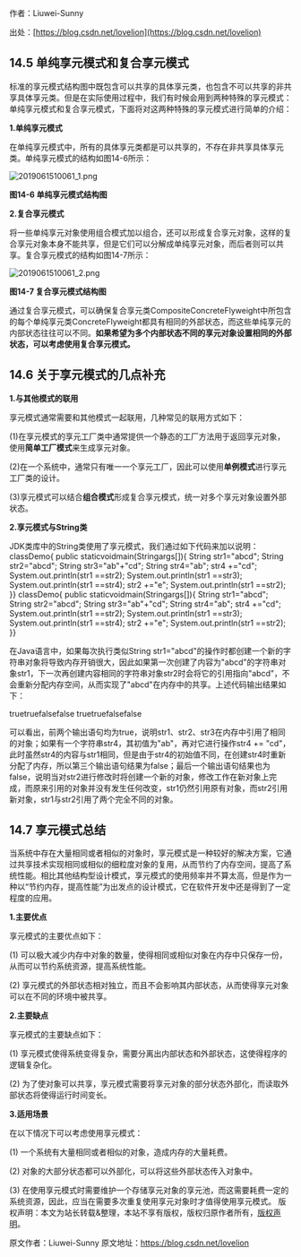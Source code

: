 

  
作者：Liuwei-Sunny

出处：[https://blog.csdn.net/lovelion](https://blog.csdn.net/lovelion)

## 14.5 单纯享元模式和复合享元模式

标准的享元模式结构图中既包含可以共享的具体享元类，也包含不可以共享的非共享具体享元类。但是在实际使用过程中，我们有时候会用到两种特殊的享元模式：单纯享元模式和复合享元模式，下面将对这两种特殊的享元模式进行简单的介绍：

**1.单纯享元模式**

在单纯享元模式中，所有的具体享元类都是可以共享的，不存在非共享具体享元类。单纯享元模式的结构如图14-6所示：

![2019061510061_1.png](https://gitee.com/hezhiyuan007/java-study/raw/master/images/DesignMode2/6ac0267c-ccae-4fdf-973f-c6f7241fab73.png)

**图14-6 单纯享元模式结构图**

**2.复合享元模式**

将一些单纯享元对象使用组合模式加以组合，还可以形成复合享元对象，这样的复合享元对象本身不能共享，但是它们可以分解成单纯享元对象，而后者则可以共享。复合享元模式的结构如图14-7所示：

![2019061510061_2.png](https://gitee.com/hezhiyuan007/java-study/raw/master/images/DesignMode2/b05f1618-ecad-43f5-a0db-c133f2b11fa6.png)

**图14-7 复合享元模式结构图**

通过复合享元模式，可以确保复合享元类CompositeConcreteFlyweight中所包含的每个单纯享元类ConcreteFlyweight都具有相同的外部状态，而这些单纯享元的内部状态往往可以不同。**如果希望为多个内部状态不同的享元对象设置相同的外部状态，可以考虑使用复合享元模式。**

## 14.6 关于享元模式的几点补充

**1.与其他模式的联用**

享元模式通常需要和其他模式一起联用，几种常见的联用方式如下：

(1)在享元模式的享元工厂类中通常提供一个静态的工厂方法用于返回享元对象，使用**简单工厂模式**来生成享元对象。

(2)在一个系统中，通常只有唯一一个享元工厂，因此可以使用**单例模式**进行享元工厂类的设计。

(3)享元模式可以结合**组合模式**形成复合享元模式，统一对多个享元对象设置外部状态。

**2.享元模式与String类**

JDK类库中的String类使用了享元模式，我们通过如下代码来加以说明：
classDemo{ public staticvoidmain(Stringargs[]){ String str1="abcd"; String str2="abcd"; String str3="ab"+"cd"; String str4="ab"; str4 +="cd"; System.out.println(str1 ==str2); System.out.println(str1 ==str3); System.out.println(str1 ==str4); str2 +="e"; System.out.println(str1 ==str2); }} classDemo{ public staticvoidmain(Stringargs[]){ String str1="abcd"; String str2="abcd"; String str3="ab"+"cd"; String str4="ab"; str4 +="cd"; System.out.println(str1 ==str2); System.out.println(str1 ==str3); System.out.println(str1 ==str4); str2 +="e"; System.out.println(str1 ==str2); }}

在Java语言中，如果每次执行类似String str1="abcd"的操作时都创建一个新的字符串对象将导致内存开销很大，因此如果第一次创建了内容为"abcd"的字符串对象str1，下一次再创建内容相同的字符串对象str2时会将它的引用指向"abcd"，不会重新分配内存空间，从而实现了"abcd"在内存中的共享。上述代码输出结果如下：

truetruefalsefalse truetruefalsefalse

可以看出，前两个输出语句均为true，说明str1、str2、str3在内存中引用了相同的对象；如果有一个字符串str4，其初值为"ab"，再对它进行操作str4 += "cd"，此时虽然str4的内容与str1相同，但是由于str4的初始值不同，在创建str4时重新分配了内存，所以第三个输出语句结果为false；最后一个输出语句结果也为false，说明当对str2进行修改时将创建一个新的对象，修改工作在新对象上完成，而原来引用的对象并没有发生任何改变，str1仍然引用原有对象，而str2引用新对象，str1与str2引用了两个完全不同的对象。

## 14.7 享元模式总结

当系统中存在大量相同或者相似的对象时，享元模式是一种较好的解决方案，它通过共享技术实现相同或相似的细粒度对象的复用，从而节约了内存空间，提高了系统性能。相比其他结构型设计模式，享元模式的使用频率并不算太高，但是作为一种以“节约内存，提高性能”为出发点的设计模式，它在软件开发中还是得到了一定程度的应用。

**1.主要优点**

享元模式的主要优点如下：

(1) 可以极大减少内存中对象的数量，使得相同或相似对象在内存中只保存一份，从而可以节约系统资源，提高系统性能。

(2) 享元模式的外部状态相对独立，而且不会影响其内部状态，从而使得享元对象可以在不同的环境中被共享。

**2.主要缺点**

享元模式的主要缺点如下：

(1) 享元模式使得系统变得复杂，需要分离出内部状态和外部状态，这使得程序的逻辑复杂化。

(2) 为了使对象可以共享，享元模式需要将享元对象的部分状态外部化，而读取外部状态将使得运行时间变长。

**3.适用场景**

在以下情况下可以考虑使用享元模式：

(1) 一个系统有大量相同或者相似的对象，造成内存的大量耗费。

(2) 对象的大部分状态都可以外部化，可以将这些外部状态传入对象中。

(3) 在使用享元模式时需要维护一个存储享元对象的享元池，而这需要耗费一定的系统资源，因此，应当在需要多次重复使用享元对象时才值得使用享元模式。
版权声明：本文为站长转载&整理，本站不享有版权，版权归原作者所有，[版权声明](https://gitee.com/hezhiyuan007/java-notes/raw/master/disclaimer.md)。




原文作者：Liuwei-Sunny 原文地址：https://blog.csdn.net/lovelion